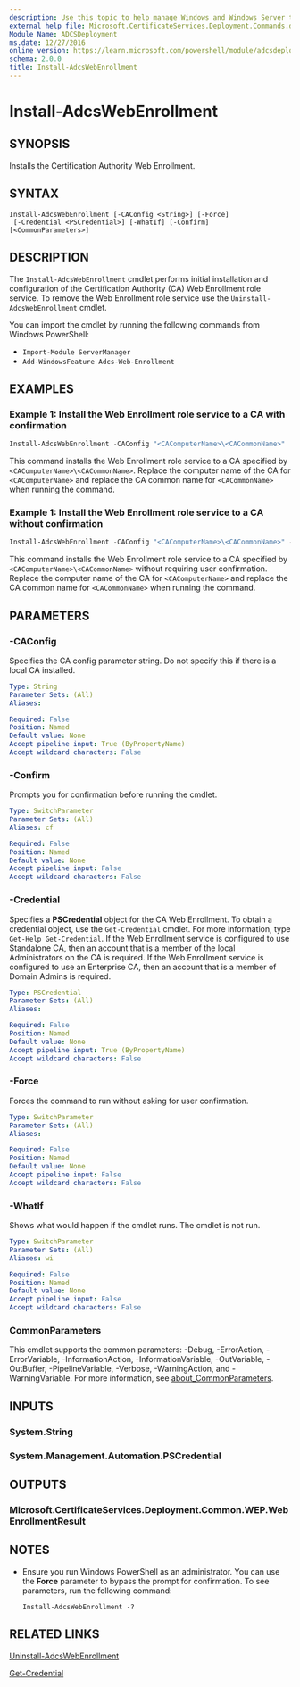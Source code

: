 ```yaml
---
description: Use this topic to help manage Windows and Windows Server technologies with Windows PowerShell.
external help file: Microsoft.CertificateServices.Deployment.Commands.dll-Help.xml
Module Name: ADCSDeployment
ms.date: 12/27/2016
online version: https://learn.microsoft.com/powershell/module/adcsdeployment/install-adcswebenrollment?view=windowsserver2025-ps&wt.mc_id=ps-gethelp
schema: 2.0.0
title: Install-AdcsWebEnrollment
---
```


# Install-AdcsWebEnrollment

## SYNOPSIS
Installs the Certification Authority Web Enrollment.

## SYNTAX

```
Install-AdcsWebEnrollment [-CAConfig <String>] [-Force]
 [-Credential <PSCredential>] [-WhatIf] [-Confirm] [<CommonParameters>]
```

## DESCRIPTION

The `Install-AdcsWebEnrollment` cmdlet performs initial installation and configuration of the
Certification Authority (CA) Web Enrollment role service. To remove the Web Enrollment role service
use the `Uninstall-AdcsWebEnrollment` cmdlet.

You can import the cmdlet by running the following commands from Windows PowerShell:

- `Import-Module ServerManager`
- `Add-WindowsFeature Adcs-Web-Enrollment`

## EXAMPLES

### Example 1: Install the Web Enrollment role service to a CA with confirmation

```powershell
Install-AdcsWebEnrollment -CAConfig "<CAComputerName>\<CACommonName>"
```

This command installs the Web Enrollment role service to a CA specified by
`<CAComputerName>\<CACommonName>`. Replace the computer name of the CA for `<CAComputerName>` and
replace the CA common name for `<CACommonName>` when running the command.

### Example 1: Install the Web Enrollment role service to a CA without confirmation

```powershell
Install-AdcsWebEnrollment -CAConfig "<CAComputerName>\<CACommonName>" -Force
```

This command installs the Web Enrollment role service to a CA specified by
`<CAComputerName>\<CACommonName>` without requiring user confirmation. Replace the computer name of
the CA for `<CAComputerName>` and replace the CA common name for `<CACommonName>` when running the
command.

## PARAMETERS

### -CAConfig

Specifies the CA config parameter string.
Do not specify this if there is a local CA installed.

```yaml
Type: String
Parameter Sets: (All)
Aliases:

Required: False
Position: Named
Default value: None
Accept pipeline input: True (ByPropertyName)
Accept wildcard characters: False
```

### -Confirm

Prompts you for confirmation before running the cmdlet.

```yaml
Type: SwitchParameter
Parameter Sets: (All)
Aliases: cf

Required: False
Position: Named
Default value: None
Accept pipeline input: False
Accept wildcard characters: False
```

### -Credential

Specifies a **PSCredential** object for the CA Web Enrollment. To obtain a credential object, use the
`Get-Credential` cmdlet. For more information, type `Get-Help Get-Credential`. If the Web Enrollment
service is configured to use Standalone CA, then an account that is a member of the local
Administrators on the CA is required. If the Web Enrollment service is configured to use an
Enterprise CA, then an account that is a member of Domain Admins is required.

```yaml
Type: PSCredential
Parameter Sets: (All)
Aliases:

Required: False
Position: Named
Default value: None
Accept pipeline input: True (ByPropertyName)
Accept wildcard characters: False
```

### -Force

Forces the command to run without asking for user confirmation.

```yaml
Type: SwitchParameter
Parameter Sets: (All)
Aliases:

Required: False
Position: Named
Default value: None
Accept pipeline input: False
Accept wildcard characters: False
```

### -WhatIf

Shows what would happen if the cmdlet runs. The cmdlet is not run.

```yaml
Type: SwitchParameter
Parameter Sets: (All)
Aliases: wi

Required: False
Position: Named
Default value: None
Accept pipeline input: False
Accept wildcard characters: False
```

### CommonParameters

This cmdlet supports the common parameters: -Debug, -ErrorAction, -ErrorVariable,
-InformationAction, -InformationVariable, -OutVariable, -OutBuffer, -PipelineVariable, -Verbose,
-WarningAction, and -WarningVariable. For more information, see
[about_CommonParameters](https://go.microsoft.com/fwlink/?LinkID=113216).

## INPUTS

### System.String

### System.Management.Automation.PSCredential

## OUTPUTS

### Microsoft.CertificateServices.Deployment.Common.WEP.WebEnrollmentResult

## NOTES

- Ensure you run Windows PowerShell as an administrator. You can use the **Force** parameter to
  bypass the prompt for confirmation. To see parameters, run the following command:

    `Install-AdcsWebEnrollment -?`

## RELATED LINKS

[Uninstall-AdcsWebEnrollment](./Uninstall-AdcsWebEnrollment.md)

[Get-Credential](https://go.microsoft.com/fwlink/?LinkID=293936)
